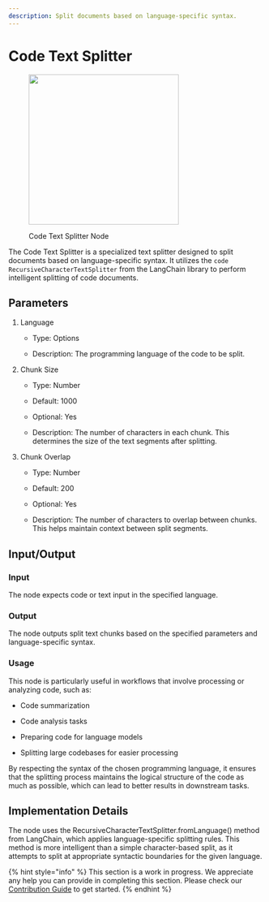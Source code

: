 ```yaml
---
description: Split documents based on language-specific syntax.
---
```


# Code Text Splitter

<figure><img src="../../../.gitbook/assets/image (151).png" alt="" width="296"><figcaption><p>Code Text Splitter Node</p></figcaption></figure>

The Code Text Splitter is a specialized text splitter designed to split documents based on language-specific syntax. It utilizes the ```code RecursiveCharacterTextSplitter``` from the LangChain library to perform intelligent splitting of code documents.

## Parameters

1. Language

    - Type: Options

    - Description: The programming language of the code to be split.

2. Chunk Size

    - Type: Number

    - Default: 1000

    - Optional: Yes

    - Description: The number of characters in each chunk. This determines the size of the text segments after splitting.


3. Chunk Overlap

    - Type: Number

    - Default: 200

    - Optional: Yes

    - Description: The number of characters to overlap between chunks. This helps maintain context between split segments.


## Input/Output

### Input

The node expects code or text input in the specified language.

### Output

The node outputs split text chunks based on the specified parameters and language-specific syntax.

### Usage

This node is particularly useful in workflows that involve processing or analyzing code, such as:

- Code summarization

- Code analysis tasks

- Preparing code for language models

- Splitting large codebases for easier processing

By respecting the syntax of the chosen programming language, it ensures that the splitting process maintains the logical structure of the code as much as possible, which can lead to better results in downstream tasks.

## Implementation Details

The node uses the RecursiveCharacterTextSplitter.fromLanguage() method from LangChain, which applies language-specific splitting rules. This method is more intelligent than a simple character-based split, as it attempts to split at appropriate syntactic boundaries for the given language.

{% hint style="info" %}
This section is a work in progress. We appreciate any help you can provide in completing this section. Please check our [Contribution Guide](../../../contributing/) to get started.
{% endhint %}
